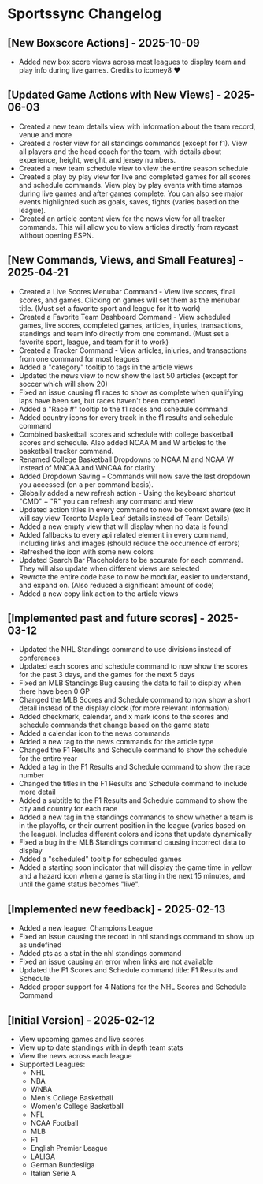 # Sportssync Changelog

## [New Boxscore Actions] - 2025-10-09

- Added new box score views across most leagues to display team and play info during live games. Credits to icomey8 ❤️

## [Updated Game Actions with New Views] - 2025-06-03

- Created a new team details view with information about the team record, venue and more
- Created a roster view for all standings commands (except for f1). View all players and the head coach for the team, with details about experience, height, weight, and jersey numbers.
- Created a new team schedule view to view the entire season schedule
- Created a play by play view for live and completed games for all scores and schedule commands. View play by play events with time stamps during live games and after games complete. You can also see major events highlighted such as goals, saves, fights (varies based on the league).
- Created an article content view for the news view for all tracker commands. This will allow you to view articles directly from raycast without opening ESPN.

## [New Commands, Views, and Small Features] - 2025-04-21

- Created a Live Scores Menubar Command - View live scores, final scores, and games. Clicking on games will set them as the menubar title. (Must set a favorite sport and league for it to work)
- Created a Favorite Team Dashboard Command - View scheduled games, live scores, completed games, articles, injuries, transactions, standings and team info directly from one command. (Must set a favorite sport, league, and team for it to work)
- Created a Tracker Command - View articles, injuries, and transactions from one command for most leagues
- Added a "category" tooltip to tags in the article views
- Updated the news view to now show the last 50 articles (except for soccer which will show 20)
- Fixed an issue causing f1 races to show as complete when qualifying laps have been set, but races haven't been completed
- Added a "Race #" tooltip to the f1 races and schedule command
- Added country icons for every track in the f1 results and schedule command
- Combined basketball scores and schedule with college basketball scores and schedule. Also added NCAA M and W articles to the basketball tracker command.
- Renamed College Basketball Dropdowns to NCAA M and NCAA W instead of MNCAA and WNCAA for clarity
- Added Dropdown Saving - Commands will now save the last dropdown you accessed (on a per command basis).
- Globally added a new refresh action - Using the keyboard shortcut "CMD" + "R" you can refresh any command and view
- Updated action titles in every command to now be context aware (ex: it will say view Toronto Maple Leaf details instead of Team Details)
- Added a new empty view that will display when no data is found
- Added fallbacks to every api related element in every command, including links and images (should reduce the occurrence of errors)
- Refreshed the icon with some new colors
- Updated Search Bar Placeholders to be accurate for each command. They will also update when different views are selected
- Rewrote the entire code base to now be modular, easier to understand, and expand on. (Also reduced a significant amount of code)
- Added a new copy link action to the article views

## [Implemented past and future scores] - 2025-03-12

- Updated the NHL Standings command to use divisions instead of conferences
- Updated each scores and schedule command to now show the scores for the past 3 days, and the games for the next 5 days
- Fixed an MLB Standings Bug causing the data to fail to display when there have been 0 GP
- Changed the MLB Scores and Schedule command to now show a short detail instead of the display clock (for more relevant information)
- Added checkmark, calendar, and x mark icons to the scores and schedule commands that change based on the game state
- Added a calendar icon to the news commands
- Added a new tag to the news commands for the article type
- Changed the F1 Results and Schedule command to show the schedule for the entire year
- Added a tag in the F1 Results and Schedule command to show the race number
- Changed the titles in the F1 Results and Schedule command to include more detail
- Added a subtitle to the F1 Results and Schedule command to show the city and country for each race
- Added a new tag in the standings commands to show whether a team is in the playoffs, or their current position in the league (varies based on the league). Includes different colors and icons that update dynamically
- Fixed a bug in the MLB Standings command causing incorrect data to display
- Added a "scheduled" tooltip for scheduled games
- Added a starting soon indicator that will display the game time in yellow and a hazard icon when a game is starting in the next 15 minutes, and until the game status becomes "live".

## [Implemented new feedback] - 2025-02-13

- Added a new league: Champions League
- Fixed an issue causing the record in nhl standings command to show up as undefined
- Added pts as a stat in the nhl standings command
- Fixed an issue causing an error when links are not available
- Updated the F1 Scores and Schedule command title: F1 Results and Schedule
- Added proper support for 4 Nations for the NHL Scores and Schedule Command

## [Initial Version] - 2025-02-12

- View upcoming games and live scores
- View up to date standings with in depth team stats
- View the news across each league
- Supported Leagues:
  - NHL
  - NBA
  - WNBA
  - Men's College Basketball
  - Women's College Basketball
  - NFL
  - NCAA Football
  - MLB
  - F1
  - English Premier League
  - LALIGA
  - German Bundesliga
  - Italian Serie A
